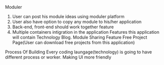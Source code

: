 Moduler
1. User can post his module ideas using moduler platform
2. User also have option to copy any module to his/her application
3. Back-end, front-end should work together feature 
4. Multiple containers intigration in the application
Features this application will contain
Technology Blog.
Module Sharing Feature
Free Project Page(User can download free projects from this application)

Process Of Building
Every coding laungage(technology) is going to have different process or worker.
Making UI more friendly


